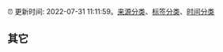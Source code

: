 :alarm_clock: 更新时间: 2022-07-31 11:11:59。[来源分类](../README.md)、[标签分类](../TAGS.md)、[时间分类](../TIMELINE.md)

## 其它



